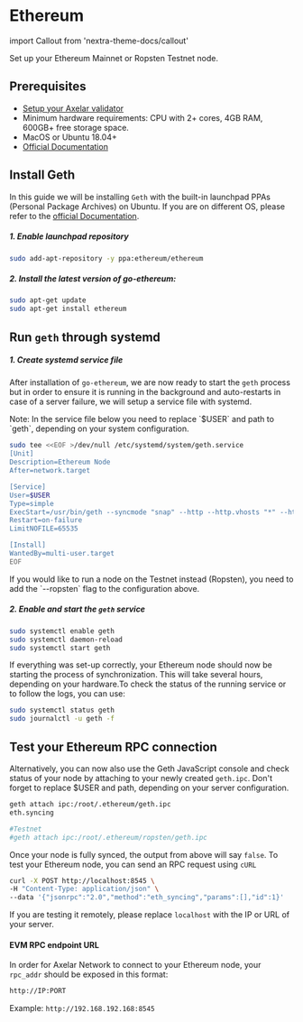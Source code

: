 # Ethereum

import Callout from 'nextra-theme-docs/callout'

Set up your Ethereum Mainnet or Ropsten Testnet node.

## Prerequisites

- [Setup your Axelar validator](/validator/setup)
- Minimum hardware requirements: CPU with 2+ cores, 4GB RAM, 600GB+ free storage space.
- MacOS or Ubuntu 18.04+
- [Official Documentation](https://geth.ethereum.org/docs/getting-started)

## Install Geth

In this guide we will be installing `Geth` with the built-in launchpad PPAs (Personal Package Archives) on Ubuntu. If you are on different OS, please refer to the [official Documentation](https://geth.ethereum.org/docs/getting-started).

##### 1. Enable launchpad repository

```bash
sudo add-apt-repository -y ppa:ethereum/ethereum
```

##### 2. Install the latest version of go-ethereum:

```bash
sudo apt-get update
sudo apt-get install ethereum
```

## Run `geth` through systemd

##### 1. Create systemd service file

After installation of `go-ethereum`, we are now ready to start the `geth` process but in order to ensure it is running in the background and auto-restarts in case of a server failure, we will setup a service file with systemd.

<Callout emoji="📝">
  Note: In the service file below you need to replace `$USER` and path to `geth`, depending on your system configuration.
</Callout>

```bash
sudo tee <<EOF >/dev/null /etc/systemd/system/geth.service
[Unit]
Description=Ethereum Node
After=network.target

[Service]
User=$USER
Type=simple
ExecStart=/usr/bin/geth --syncmode "snap" --http --http.vhosts "*" --http.addr 0.0.0.0
Restart=on-failure
LimitNOFILE=65535

[Install]
WantedBy=multi-user.target
EOF
```
<Callout type="error" emoji="⚠️">
 If you would like to run a node on the Testnet instead (Ropsten), you need to add the `--ropsten` flag to the configuration above. 
</Callout>

##### 2. Enable and start the `geth` service

```bash
sudo systemctl enable geth
sudo systemctl daemon-reload
sudo systemctl start geth
```

If everything was set-up correctly, your Ethereum node should now be starting the process of synchronization. This will take several hours, depending on your hardware.To check the status of the running service or to follow the logs, you can use:

```bash
sudo systemctl status geth
sudo journalctl -u geth -f
```

## Test your Ethereum RPC connection

Alternatively, you can now also use the Geth JavaScript console and check status of your node by attaching to your newly created `geth.ipc`. Don't forget to replace $USER and path, depending on your server configuration.

```bash
geth attach ipc:/root/.ethereum/geth.ipc
eth.syncing

#Testnet
#geth attach ipc:/root/.ethereum/ropsten/geth.ipc
```

Once your node is fully synced, the output from above will say `false`. To test your Ethereum node, you can send an RPC request using `cURL`

```bash
curl -X POST http://localhost:8545 \
-H "Content-Type: application/json" \
--data '{"jsonrpc":"2.0","method":"eth_syncing","params":[],"id":1}'
```

If you are testing it remotely, please replace `localhost` with the IP or URL of your server.

#### EVM RPC endpoint URL

In order for Axelar Network to connect to your Ethereum node, your `rpc_addr` should be exposed in this format:

```bash
http://IP:PORT
```

Example:
`http://192.168.192.168:8545`
